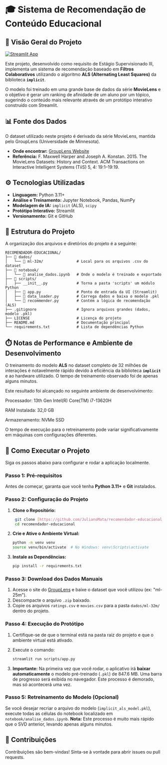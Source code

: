 # 🎓 Sistema de Recomendação de Conteúdo Educacional

## 🌟 Visão Geral do Projeto

[![Streamlit App](https://static.streamlit.io/badges/streamlit_badge_black_white.svg)](https://recomendador-educacional.streamlit.app/)

Este projeto, desenvolvido como requisito de Estágio Supervisionado III, implementa um sistema de recomendação baseado em **Filtros Colaborativos** utilizando o algoritmo **ALS (Alternating Least Squares)** da biblioteca **`implicit`**.

O modelo foi treinado em uma grande base de dados da série **MovieLens** e o objetivo é gerar um ranking de afinidade de um aluno por um tópico, sugerindo o conteúdo mais relevante através de um protótipo interativo construído com Streamlit.

## 📊 Fonte dos Dados

O dataset utilizado neste projeto é derivado da série MovieLens, mantida pelo GroupLens (Universidade de Minnesota).

* **Onde encontrar:** [GroupLens Website](https://grouplens.org/datasets/movielens/)
* **Referência:** F. Maxwell Harper and Joseph A. Konstan. 2015. The MovieLens Datasets: History and Context. ACM Transactions on Interactive Intelligent Systems (TiiS) 5, 4: 19:1–19:19.

## ⚙️ Tecnologias Utilizadas

* **Linguagem:** Python 3.11+
* **Análise e Treinamento:** Jupyter Notebook, Pandas, NumPy
* **Modelagem de IA:** `implicit` (ALS), `scipy`
* **Protótipo Interativo:** Streamlit
* **Versionamento:** Git e GitHub

## 📁 Estrutura do Projeto

A organização dos arquivos e diretórios do projeto é a seguinte:

```text
RECOMENDADOR-EDUCACIONAL/
├── 📂 dados/
│   └── 📂 ml-32m/               # Local para os arquivos .csv do dataset
├── 📂 notebook/
│   └── 📜 analise_dados.ipynb   # Onde o modelo é treinado e exportado
├── 📂 scripts/
│   ├── __init__.py             # Torna a pasta 'scripts' um módulo Python
│   ├── 🐍 app.py                # Ponto de entrada da UI (Streamlit)
│   ├── 🐍 data_loader.py        # Carrega dados e baixa o modelo .pkl
│   └── 🐍 recommender.py        # Contém a lógica de recomendação (ALS)
├── .gitignore                  # Ignora arquivos grandes (dados, modelo .pkl)
├── LICENSE                     # Licença do projeto
├── README.md                   # Documentação principal
└── requirements.txt            # Lista de dependências Python
```

## ⏱️ Notas de Performance e Ambiente de Desenvolvimento

O treinamento do modelo **ALS** no dataset completo de 32 milhões de interações é notavelmente rápido devido à eficiência da biblioteca **`implicit`** e ao hardware utilizado. O tempo de treinamento observado foi de apenas alguns minutos.

Este resultado foi alcançado no seguinte ambiente de desenvolvimento:

Processador: 13th Gen Intel(R) Core(TM) i7-13620H

RAM Instalada: 32,0 GB

Armazenamento: NVMe SSD

O tempo de execução para o retreinamento pode variar significativamente em máquinas com configurações diferentes.


## 🚀 Como Executar o Projeto

Siga os passos abaixo para configurar e rodar a aplicação localmente.

### Passo 1: Pré-requisitos

Antes de começar, garanta que você tenha **Python 3.11+** e **Git** instalados.

### Passo 2: Configuração do Projeto

1. **Clone o Repositório:**

   ```bash
    git clone [https://github.com/JulianoMata/recomendador-educacional.git](https://github.com/JulianoMata/recomendador-educacional.git)
    cd recomendador-educacional
    ```

2. **Crie e Ative o Ambiente Virtual:**

    ```bash
    python -m venv venv
    source venv/bin/activate  # No Windows: venv\Scripts\activate
    ```

3. **Instale as Dependências:**

    ```bash
    pip install -r requirements.txt
    ```

### Passo 3: Download dos Dados Manuais

1. Acesse o site do [GroupLens](https://grouplens.org/datasets/movielens/) e baixe o dataset que você utilizou (ex: "ml-25m").
2. Descompacte o arquivo `.zip` baixado.
3. Copie os arquivos `ratings.csv` e `movies.csv` para a pasta `dados/ml-32m/` dentro do projeto.

### Passo 4: Execução do Protótipo

1. Certifique-se de que o terminal está na pasta raiz do projeto e que o ambiente virtual está ativado.
2. Execute o comando:

    ```bash
    streamlit run scripts/app.py
    ```

3. **Importante:** Na primeira vez que você rodar, o aplicativo irá **baixar automaticamente** o modelo pré-treinado (`.pkl`) de 847.6 MB. Uma barra de progresso será exibida no navegador. Este processo é demorado, mas só acontecerá uma vez.

### Passo 5: Retreinamento do Modelo (Opcional)

Se você desejar recriar o arquivo do modelo (`implicit_als_model.pkl`), execute todas as células do notebook localizado em `notebook/analise_dados.ipynb`.
**Nota:** Este processo é muito mais rápido que o SVD anterior, levando apenas alguns minutos.

## 🤝 Contribuições

Contribuições são bem-vindas! Sinta-se à vontade para abrir issues ou pull requests.
